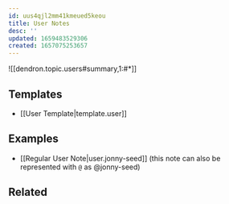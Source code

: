 ```yaml
---
id: uus4qjl2mm41kmeued5keou
title: User Notes
desc: ''
updated: 1659483529306
created: 1657075253657
---
```


![[dendron.topic.users#summary,1:#*]]

## Templates
- [[User Template|template.user]]

## Examples
- [[Regular User Note|user.jonny-seed]] (this note can also be represented with `@` as @jonny-seed)

## Related